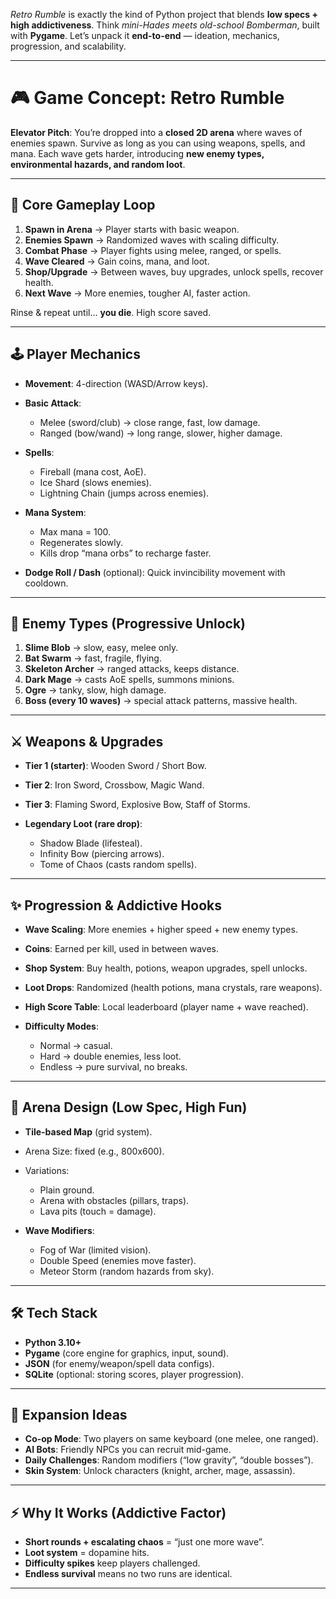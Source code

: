  *Retro Rumble* is exactly the kind of Python project that blends **low specs + high addictiveness**. Think *mini-Hades meets old-school Bomberman*, built with **Pygame**. Let’s unpack it **end-to-end** — ideation, mechanics, progression, and scalability.

---

# 🎮 Game Concept: **Retro Rumble**

**Elevator Pitch**:
You’re dropped into a **closed 2D arena** where waves of enemies spawn. Survive as long as you can using weapons, spells, and mana. Each wave gets harder, introducing **new enemy types, environmental hazards, and random loot**.

---

## 🔑 Core Gameplay Loop

1. **Spawn in Arena** → Player starts with basic weapon.
2. **Enemies Spawn** → Randomized waves with scaling difficulty.
3. **Combat Phase** → Player fights using melee, ranged, or spells.
4. **Wave Cleared** → Gain coins, mana, and loot.
5. **Shop/Upgrade** → Between waves, buy upgrades, unlock spells, recover health.
6. **Next Wave** → More enemies, tougher AI, faster action.

Rinse & repeat until… **you die**. High score saved.

---

## 🕹️ Player Mechanics

* **Movement**: 4-direction (WASD/Arrow keys).
* **Basic Attack**:

  * Melee (sword/club) → close range, fast, low damage.
  * Ranged (bow/wand) → long range, slower, higher damage.
* **Spells**:

  * Fireball (mana cost, AoE).
  * Ice Shard (slows enemies).
  * Lightning Chain (jumps across enemies).
* **Mana System**:

  * Max mana = 100.
  * Regenerates slowly.
  * Kills drop “mana orbs” to recharge faster.
* **Dodge Roll / Dash** (optional): Quick invincibility movement with cooldown.

---

## 👾 Enemy Types (Progressive Unlock)

1. **Slime Blob** → slow, easy, melee only.
2. **Bat Swarm** → fast, fragile, flying.
3. **Skeleton Archer** → ranged attacks, keeps distance.
4. **Dark Mage** → casts AoE spells, summons minions.
5. **Ogre** → tanky, slow, high damage.
6. **Boss (every 10 waves)** → special attack patterns, massive health.

---

## ⚔️ Weapons & Upgrades

* **Tier 1 (starter)**: Wooden Sword / Short Bow.
* **Tier 2**: Iron Sword, Crossbow, Magic Wand.
* **Tier 3**: Flaming Sword, Explosive Bow, Staff of Storms.
* **Legendary Loot (rare drop)**:

  * Shadow Blade (lifesteal).
  * Infinity Bow (piercing arrows).
  * Tome of Chaos (casts random spells).

---

## ✨ Progression & Addictive Hooks

* **Wave Scaling**: More enemies + higher speed + new enemy types.
* **Coins**: Earned per kill, used in between waves.
* **Shop System**: Buy health, potions, weapon upgrades, spell unlocks.
* **Loot Drops**: Randomized (health potions, mana crystals, rare weapons).
* **High Score Table**: Local leaderboard (player name + wave reached).
* **Difficulty Modes**:

  * Normal → casual.
  * Hard → double enemies, less loot.
  * Endless → pure survival, no breaks.

---

## 🎨 Arena Design (Low Spec, High Fun)

* **Tile-based Map** (grid system).
* Arena Size: fixed (e.g., 800x600).
* Variations:

  * Plain ground.
  * Arena with obstacles (pillars, traps).
  * Lava pits (touch = damage).
* **Wave Modifiers**:

  * Fog of War (limited vision).
  * Double Speed (enemies move faster).
  * Meteor Storm (random hazards from sky).

---

## 🛠️ Tech Stack

* **Python 3.10+**
* **Pygame** (core engine for graphics, input, sound).
* **JSON** (for enemy/weapon/spell data configs).
* **SQLite** (optional: storing scores, player progression).

---

## 🔮 Expansion Ideas

* **Co-op Mode**: Two players on same keyboard (one melee, one ranged).
* **AI Bots**: Friendly NPCs you can recruit mid-game.
* **Daily Challenges**: Random modifiers (“low gravity”, “double bosses”).
* **Skin System**: Unlock characters (knight, archer, mage, assassin).

---

## ⚡ Why It Works (Addictive Factor)

* **Short rounds + escalating chaos** = “just one more wave”.
* **Loot system** = dopamine hits.
* **Difficulty spikes** keep players challenged.
* **Endless survival** means no two runs are identical.

---
